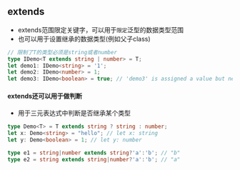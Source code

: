 ## extends
* extends范围限定关键字，可以用于`限定`泛型的数据类型范围
* 也可以用于设置继承的数据类型(例如父子class)
```typescript
// 限制了T的类型必须是string或者number
type IDemo<T extends string | number> = T;
let demo1: IDemo<string> = '1';
let demo2: IDemo<number> = 1;
let demo3: IDemo<boolean> = true; // 'demo3' is assigned a value but never used 类型“boolean”不满足约束“string | number”。
```

#### extends还可以用于做判断
* 用于三元表达式中判断是否继承某个类型
```typescript
type Demo<T> = T extends string ? string : number;
let x: Demo<string> = "hello"; // let x: string
let y: Demo<boolean> = 1; // let y: number
```

```ts
type e1 = string|number extends string?'a':'b'; // "b"
type e2 = string extends string|number?'a':'b'; // "a"
```
